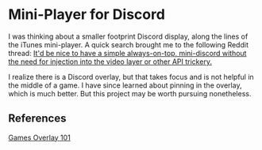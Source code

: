 # Mini-Player for Discord

I was thinking about a smaller footprint Discord display, along the lines of the iTunes mini-player. A quick search brought me to the following Reddit thread: [It'd be nice to have a simple always-on-top, mini-discord without the need for injection into the video layer or other API trickery.](https://www.reddit.com/r/discordapp/comments/7pzbe6/itd_be_nice_to_have_a_simple_alwaysontop/)

I realize there is a Discord overlay, but that takes focus and is not helpful in the middle of a game. I have since learned about pinning in the overlay, which is much better. But this project may be worth pursuing nonetheless.

## References

[Games Overlay 101](https://support.discordapp.com/hc/en-us/articles/217659737-Games-Overlay-101)

